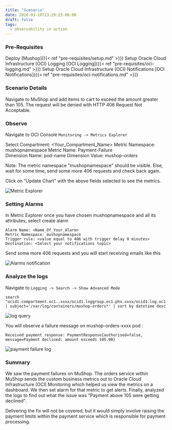 ```yaml
---
title: "Scenario"
date: 2020-03-10T13:29:23-06:00
draft: false
tags:
  - observability in action
---
```


### Pre-Requisites

Deploy [Mushop]({{< ref "pre-requisites/setup.md" >}})
Setup Oracle Cloud Infrastructure (OCI) Logging [OCI Logging]({{< ref "pre-requisites/oci-logging.md" >}})
Setup Oracle Cloud Infrastructure (OCI) Notifications [OCI Notifications]({{< ref "pre-requisites/oci-notifications.md" >}})

### Scenario Details

Navigate to MuShop and add items to cart to exceed the amount greater than 105.
The request will be denied with HTTP 406 Request Not Acceptable.

### Observe

Navigate to OCI Console ``Monitoring -> Metrics Explorer``

Select 
    Compartment: <Your_Compartment_Name>
    Metric Namespace: mushopnamespace
    Metric Name: Payment-Failure    
    Dimension Name: pod-name
    Dimension Value: mushop-orders

Note: The metric namespace "mushopnamespace" should be visible. Else, wait for some time, send some more 406 requests and check back again.

Click on "Update Chart" with the above fields selected to see the metrics.

![Metric Explorer](../../images/metric-explorer.png)

### Setting Alarms

In Metric Explorer once you have chosen mushopnamespace and all its attributes, select create alarm

    Alarm Name: <Name_Of_Your_Alarm>
    Metric Namespace: mushopnamespace
    Trigger rule: <value equal to 406 with trigger delay 0 minutes>
    Destination: <Select your notifications topic>

Send some more 406 requests and you will start receiving emails like this

![Alarms notification](../../images/alarm-mail.png)

### Analyze the logs

Navigate to ```Logging -> Search -> Show Advanced Mode```

```
search "ocid1.compartment.oc1..xxxx/ocid1.loggroup.oc1.phx.xxxx/ocid1.log.oc1.phx.xxxx" | subject='/var/log/containers/mushop-orders*' | sort by datetime desc
```

![log query](../../images/log-query)

You will observe a failure message on mushop-orders-xxxx pod :

```Received payment response: PaymentResponse{authorised=false, message=Payment declined: amount exceeds 105.00}```

![payment failure log](../../images/payment-failure-log)

### Summary

We saw the payment failures on MuShop. The orders service within MuShop sends the custom business metrics out to Oracle Cloud Infrastructure (OCI) Monitoring which helped us view the metrics on a dashboard. We then set alarm for that metric to get alerts. Finally, analyzed the logs to find out what the issue was "Payment above 105 were getting declined".

Delivering the fix will not be covered, but it would simply involve raising the payment limits within the payment service which is responsible for payment processing. 